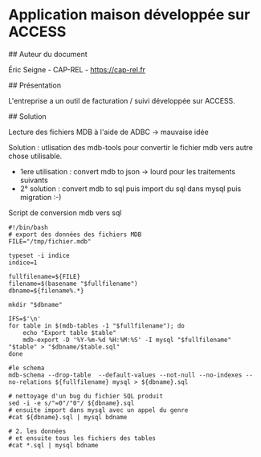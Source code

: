 # Application maison développée sur ACCESS

## Auteur du document

Éric Seigne - CAP-REL - https://cap-rel.fr

## Présentation

L'entreprise a un outil de facturation / suivi développée sur ACCESS.

## Solution

Lecture des fichiers MDB à l'aide de ADBC -> mauvaise idée

Solution : utlisation des mdb-tools pour convertir le fichier mdb vers autre chose utilisable.
 - 1ere utilisation : convert mdb to json -> lourd pour les traitements suivants
 - 2° solution : convert mdb to sql puis import du sql dans mysql puis migration :-)


Script de conversion mdb vers sql

```
#!/bin/bash
# export des données des fichiers MDB
FILE="/tmp/fichier.mdb"

typeset -i indice
indice=1

fullfilename=${FILE}
filename=$(basename "$fullfilename")
dbname=${filename%.*}

mkdir "$dbname"

IFS=$'\n'
for table in $(mdb-tables -1 "$fullfilename"); do
    echo "Export table $table"
    mdb-export -D '%Y-%m-%d %H:%M:%S' -I mysql "$fullfilename" "$table" > "$dbname/$table.sql"
done

#le schema
mdb-schema --drop-table  --default-values --not-null --no-indexes --no-relations ${fullfilename} mysql > ${dbname}.sql

# nettoyage d'un bug du fichier SQL produit
sed -i -e s/"=0"/"0"/ ${dbname}.sql
# ensuite import dans mysql avec un appel du genre
#cat ${dbname}.sql | mysql bdname

# 2. les données
# et ensuite tous les fichiers des tables
#cat *.sql | mysql bdname
```

